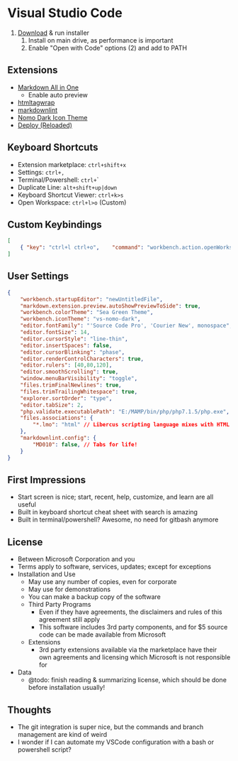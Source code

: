 # Visual Studio Code

1. [Download](https://code.visualstudio.com/Download) & run installer
   1. Install on main drive, as performance is important
   2. Enable "Open with Code" options (2) and add to PATH

## Extensions

* [Markdown All in One](https://github.com/neilsustc/vscode-markdown)
  * Enable auto preview
* [htmltagwrap](https://github.com/bgashler1/vscode-htmltagwrap)
* [markdownlint](https://github.com/mkloubert/vscode-deploy-reloaded)
* [Nomo Dark Icon Theme](https://github.com/be5invis/vscode-iconset)
* [Deploy (Reloaded)](https://github.com/mkloubert/vscode-deploy-reloaded)

## Keyboard Shortcuts

* Extension marketplace: `ctrl+shift+x`
* Settings: `ctrl+,`
* Terminal/Powershell: `ctrl+`\`
* Duplicate Line: `alt+shift+up|down`
* Keyboard Shortcut Viewer: `ctrl+k>s`
* Open Workspace: `ctrl+l>o` (Custom)

## Custom Keybindings

```json
[
    { "key": "ctrl+l ctrl+o",    "command": "workbench.action.openWorkspace" },
]
```

## User Settings

```json
{
    "workbench.startupEditor": "newUntitledFile",
    "markdown.extension.preview.autoShowPreviewToSide": true,
    "workbench.colorTheme": "Sea Green Theme",
    "workbench.iconTheme": "vs-nomo-dark",
    "editor.fontFamily": "'Source Code Pro', 'Courier New', monospace",
    "editor.fontSize": 14,
    "editor.cursorStyle": "line-thin",
    "editor.insertSpaces": false,
    "editor.cursorBlinking": "phase",
    "editor.renderControlCharacters": true,
    "editor.rulers": [40,80,120],
    "editor.smoothScrolling": true,
    "window.menuBarVisibility": "toggle",
    "files.trimFinalNewlines": true,
    "files.trimTrailingWhitespace": true,
    "explorer.sortOrder": "type",
    "editor.tabSize": 2,
    "php.validate.executablePath": "E:/MAMP/bin/php/php7.1.5/php.exe",
    "files.associations": {
        "*.lmo": "html" // Libercus scripting language mixes with HTML
    },
    "markdownlint.config": {
        "MD010": false, // Tabs for life!
    }
}
```

## First Impressions

* Start screen is nice; start, recent, help, customize, and learn are all useful
* Built in keyboard shortcut cheat sheet with search is amazing
* Built in terminal/powershell?  Awesome, no need for gitbash anymore

## License

* Between Microsoft Corporation and you
* Terms apply to software, services, updates; except for exceptions
* Installation and Use
  * May use any number of copies, even for corporate
  * May use for demonstrations
  * You can make a backup copy of the software
  * Third Party Programs
    * Even if they have agreements, the disclaimers and rules of this agreement still apply
    * This software includes 3rd party components, and for $5 source code can be made available from Microsoft
  * Extensions
    * 3rd party extensions available via the marketplace have their own agreements and licensing which Microsoft is not responsible for
* Data
  * @todo: finish reading & summarizing license, which should be done before installation usually!

## Thoughts

* The git integration is super nice, but the commands and branch management are kind of weird
* I wonder if I can automate my VSCode configuration with a bash or powershell script?
